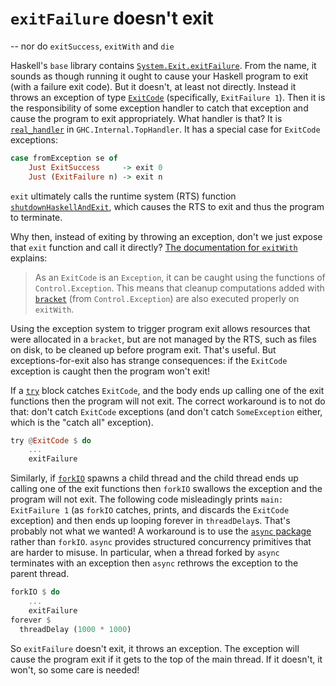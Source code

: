 # `exitFailure` doesn't exit

-- nor do `exitSuccess`, `exitWith` and `die`

Haskell's `base` library contains
[`System.Exit.exitFailure`](https://hackage.haskell.org/package/base-4.20.0.0/docs/System-Exit.html#v:exitWith).
From the name, it sounds as though running it ought to cause your
Haskell program to exit (with a failure exit code).  But it doesn't,
at least not directly.  Instead it throws an exception of type
[`ExitCode`](https://hackage.haskell.org/package/base-4.20.0.0/docs/System-Exit.html#t:ExitCode)
(specifically, `ExitFailure 1`).  Then it is the responsibility of
some exception handler to catch that exception and cause the program
to exit appropriately.  What handler is that?  It is
[`real_handler`](https://hackage.haskell.org/package/ghc-internal-9.1001.0/docs/src/GHC.Internal.TopHandler.html#real_handler)
in `GHC.Internal.TopHandler`.  It has a special case for `ExitCode`
exceptions:

```.hs
case fromException se of
    Just ExitSuccess     -> exit 0
    Just (ExitFailure n) -> exit n
```

`exit` ultimately calls the runtime system (RTS) function
[`shutdownHaskellAndExit`](https://gitlab.haskell.org/ghc/ghc/-/blob/25edf84977fa15b9911ecbdf614789893ad0e108/rts/RtsStartup.c#L678-687), 
which causes the RTS to exit and thus the program to terminate.

Why then, instead of exiting by throwing an exception, don't we just
expose that `exit` function and call it directly? [The documentation
for
`exitWith`](https://hackage.haskell.org/package/base-4.20.0.0/docs/System-Exit.html#v:exitWith)
explains:

> As an `ExitCode` is an `Exception`, it can be caught using the
> functions of `Control.Exception`. This means that cleanup
> computations added with
> [`bracket`](https://hackage.haskell.org/package/ghc-internal-9.1001.0/docs/GHC-Internal-Control-Exception.html#v:bracket)
> (from `Control.Exception`) are also executed properly on `exitWith`.

Using the exception system to trigger program exit allows resources
that were allocated in a `bracket`, but are not managed by the RTS,
such as files on disk, to be cleaned up before program exit.  That's
useful.  But exceptions-for-exit also has strange consequences: if the
`ExitCode` exception is caught then the program won't exit!

If a
[`try`](https://hackage.haskell.org/package/base-4.20.0.0/docs/Control-Exception.html#v:try)
block catches `ExitCode`, and the body ends up calling one of the exit
functions then the program will not exit.  The correct workaround is
to not do that: don't catch `ExitCode` exceptions (and don't catch
`SomeException` either, which is the "catch all" exception).

```.hs
try @ExitCode $ do
    ...
    exitFailure
```

Similarly, if
[`forkIO`](https://www.stackage.org/haddock/lts-22.38/base-4.18.2.1/Control-Concurrent.html#v:forkIO)
spawns a child thread and the child thread ends up calling one of the
exit functions then `forkIO` swallows the exception and the program
will not exit.  The following code misleadingly prints `main:
ExitFailure 1` (as `forkIO` catches, prints, and discards the
`ExitCode` exception) and then ends up looping forever in
`threadDelay`s.  That's probably not what we wanted!  A workaround is
to use the [`async`
package](https://hackage.haskell.org/package/async-2.2.5/docs/Control-Concurrent-Async.html)
rather than `forkIO`.  `async` provides structured concurrency
primitives that are harder to misuse.  In particular, when a thread
forked by `async` terminates with an exception then `async` rethrows
the exception to the parent thread.

```.hs
forkIO $ do
    ...
    exitFailure
forever $
  threadDelay (1000 * 1000)
```

So `exitFailure` doesn't exit, it throws an exception.  The exception
will cause the program exit if it gets to the top of the main thread.
If it doesn't, it won't, so some care is needed!
